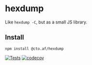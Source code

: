 # hexdump

Like `hexdump -C`, but as a small JS library.

## Install

```
npm install @cto.af/hexdump
```

[![Tests](https://github.com/cto-af/hexdump/actions/workflows/node.js.yml/badge.svg)](https://github.com/cto-af/hexdump/actions/workflows/node.js.yml)
[![codecov](https://codecov.io/github/cto-af/hexdump/branch/main/graph/badge.svg?token=S79ZXFIMZS)](https://codecov.io/github/cto-af/hexdump)
